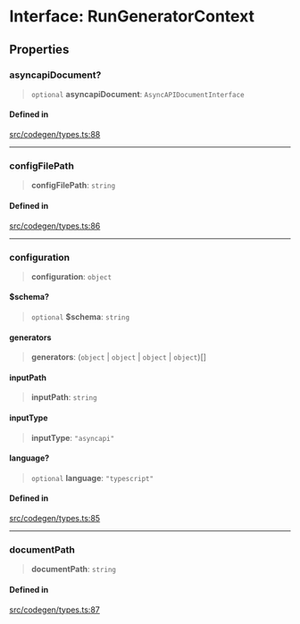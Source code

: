 # Interface: RunGeneratorContext

## Properties

### asyncapiDocument?

> `optional` **asyncapiDocument**: `AsyncAPIDocumentInterface`

#### Defined in

[src/codegen/types.ts:88](https://github.com/the-codegen-project/cli/blob/fb2e06aa486fbabbf4d0491440fd86ae2bc7f2f8/src/codegen/types.ts#L88)

***

### configFilePath

> **configFilePath**: `string`

#### Defined in

[src/codegen/types.ts:86](https://github.com/the-codegen-project/cli/blob/fb2e06aa486fbabbf4d0491440fd86ae2bc7f2f8/src/codegen/types.ts#L86)

***

### configuration

> **configuration**: `object`

#### $schema?

> `optional` **$schema**: `string`

#### generators

> **generators**: (`object` \| `object` \| `object` \| `object`)[]

#### inputPath

> **inputPath**: `string`

#### inputType

> **inputType**: `"asyncapi"`

#### language?

> `optional` **language**: `"typescript"`

#### Defined in

[src/codegen/types.ts:85](https://github.com/the-codegen-project/cli/blob/fb2e06aa486fbabbf4d0491440fd86ae2bc7f2f8/src/codegen/types.ts#L85)

***

### documentPath

> **documentPath**: `string`

#### Defined in

[src/codegen/types.ts:87](https://github.com/the-codegen-project/cli/blob/fb2e06aa486fbabbf4d0491440fd86ae2bc7f2f8/src/codegen/types.ts#L87)

